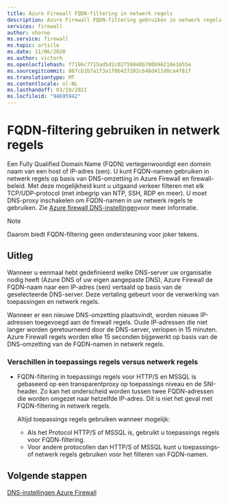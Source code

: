 ```yaml
---
title: Azure Firewall FQDN-filtering in netwerk regels
description: Azure Firewall FQDN-filtering gebruiken in netwerk regels
services: firewall
author: vhorne
ms.service: firewall
ms.topic: article
ms.date: 11/06/2020
ms.author: victorh
ms.openlocfilehash: f7196c7715ad5d2c02759040b780b96218e1655e
ms.sourcegitcommit: 867cb1b7a1f3a1f0b427282c648d411d0ca4f81f
ms.translationtype: MT
ms.contentlocale: nl-NL
ms.lasthandoff: 03/19/2021
ms.locfileid: "94695942"
---
```

# <a name="use-fqdn-filtering-in-network-rules"></a>FQDN-filtering gebruiken in netwerk regels

Een Fully Qualified Domain Name (FQDN) vertegenwoordigt een domein naam van een host of IP-adres (sen). U kunt FQDN-namen gebruiken in netwerk regels op basis van DNS-omzetting in Azure Firewall en firewall-beleid. Met deze mogelijkheid kunt u uitgaand verkeer filteren met elk TCP/UDP-protocol (met inbegrip van NTP, SSH, RDP en meer). U moet DNS-proxy inschakelen om FQDN-namen in uw netwerk regels te gebruiken. Zie [Azure firewall DNS-instellingen](dns-settings.md)voor meer informatie.

> [!NOTE]
> Daarom biedt FQDN-filtering geen ondersteuning voor joker tekens.

## <a name="how-it-works"></a>Uitleg

Wanneer u eenmaal hebt gedefinieerd welke DNS-server uw organisatie nodig heeft (Azure DNS of uw eigen aangepaste DNS), Azure Firewall de FQDN-naam naar een IP-adres (sen) vertaald op basis van de geselecteerde DNS-server. Deze vertaling gebeurt voor de verwerking van toepassingen en netwerk regels.

Wanneer er een nieuwe DNS-omzetting plaatsvindt, worden nieuwe IP-adressen toegevoegd aan de firewall regels. Oude IP-adressen die niet langer worden geretourneerd door de DNS-server, verlopen in 15 minuten. Azure Firewall regels worden elke 15 seconden bijgewerkt op basis van de DNS-omzetting van de FQDN-namen in netwerk regels.

### <a name="differences-in-application-rules-vs-network-rules"></a>Verschillen in toepassings regels versus netwerk regels

- FQDN-filtering in toepassings regels voor HTTP/S en MSSQL is gebaseerd op een transparentproxy op toepassings niveau en de SNI-header. Zo kan het onderscheid worden tussen twee FQDN-adressen die worden omgezet naar hetzelfde IP-adres. Dit is niet het geval met FQDN-filtering in netwerk regels. 

   Altijd toepassings regels gebruiken wanneer mogelijk:
     - Als het Protocol HTTP/S of MSSQL is, gebruikt u toepassings regels voor FQDN-filtering.
   - Voor andere protocollen dan HTTP/S of MSSQL kunt u toepassings-of netwerk regels gebruiken voor het filteren van FQDN-namen.

## <a name="next-steps"></a>Volgende stappen

[DNS-instellingen Azure Firewall](dns-settings.md)
